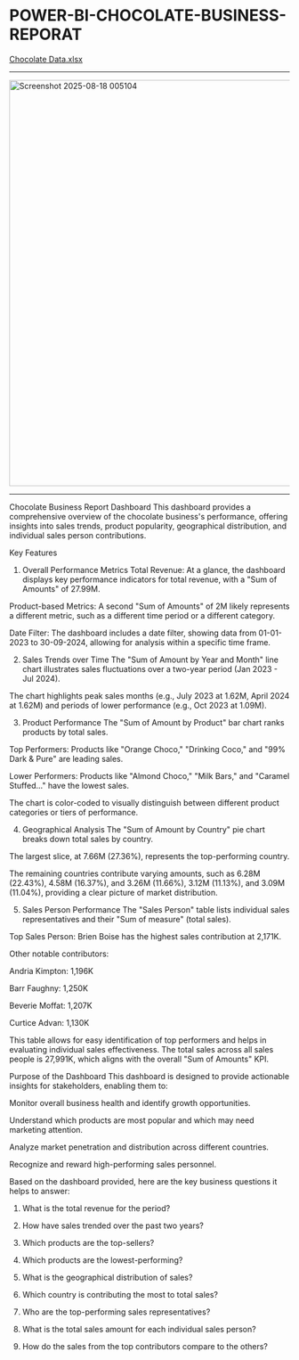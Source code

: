 # POWER-BI-CHOCOLATE-BUSINESS-REPORAT

[Chocolate Data.xlsx](https://github.com/user-attachments/files/21838910/Chocolate.Data.xlsx)



********************************************************************************************************************************************************************


<img width="1306" height="729" alt="Screenshot 2025-08-18 005104" src="https://github.com/user-attachments/assets/d2c7e7d2-dacc-4622-8912-bb05b7a7fee1" />

******************************************************************************************************************************************************************

Chocolate Business Report Dashboard
This dashboard provides a comprehensive overview of the chocolate business's performance, offering insights into sales trends, product popularity, geographical distribution, and individual sales person contributions.

Key Features
1. Overall Performance Metrics
Total Revenue: At a glance, the dashboard displays key performance indicators for total revenue, with a "Sum of Amounts" of 27.99M.

Product-based Metrics: A second "Sum of Amounts" of 2M likely represents a different metric, such as a different time period or a different category.

Date Filter: The dashboard includes a date filter, showing data from 01-01-2023 to 30-09-2024, allowing for analysis within a specific time frame.

2. Sales Trends over Time
The "Sum of Amount by Year and Month" line chart illustrates sales fluctuations over a two-year period (Jan 2023 - Jul 2024).

The chart highlights peak sales months (e.g., July 2023 at 1.62M, April 2024 at 1.62M) and periods of lower performance (e.g., Oct 2023 at 1.09M).

3. Product Performance
The "Sum of Amount by Product" bar chart ranks products by total sales.

Top Performers: Products like "Orange Choco," "Drinking Coco," and "99% Dark & Pure" are leading sales.

Lower Performers: Products like "Almond Choco," "Milk Bars," and "Caramel Stuffed..." have the lowest sales.

The chart is color-coded to visually distinguish between different product categories or tiers of performance.

4. Geographical Analysis
The "Sum of Amount by Country" pie chart breaks down total sales by country.

The largest slice, at 7.66M (27.36%), represents the top-performing country.

The remaining countries contribute varying amounts, such as 6.28M (22.43%), 4.58M (16.37%), and 3.26M (11.66%), 3.12M (11.13%), and 3.09M (11.04%), providing a clear picture of market distribution.

5. Sales Person Performance
The "Sales Person" table lists individual sales representatives and their "Sum of measure" (total sales).

Top Sales Person: Brien Boise has the highest sales contribution at 2,171K.

Other notable contributors:

Andria Kimpton: 1,196K

Barr Faughny: 1,250K

Beverie Moffat: 1,207K

Curtice Advan: 1,130K

This table allows for easy identification of top performers and helps in evaluating individual sales effectiveness. The total sales across all sales people is 27,991K, which aligns with the overall "Sum of Amounts" KPI.

Purpose of the Dashboard
This dashboard is designed to provide actionable insights for stakeholders, enabling them to:

Monitor overall business health and identify growth opportunities.

Understand which products are most popular and which may need marketing attention.

Analyze market penetration and distribution across different countries.

Recognize and reward high-performing sales personnel.



Based on the dashboard provided, here are the key business questions it helps to answer:

1) What is the total revenue for the period?

2) How have sales trended over the past two years?

3) Which products are the top-sellers?

4) Which products are the lowest-performing?

5) What is the geographical distribution of sales?

6) Which country is contributing the most to total sales?

7) Who are the top-performing sales representatives?

8) What is the total sales amount for each individual sales person?

9) How do the sales from the top contributors compare to the others?
